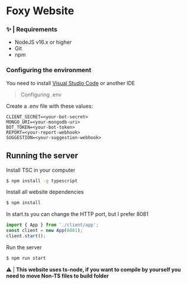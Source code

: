 # Foxy Website

### ✨ | Requirements
- NodeJS v16.x or higher
- Git
- npm

### Configuring the environment

<p> You need to install <a href="https://code.visualstudio.com">Visual Studio Code</a> or another IDE

> Configuring .env

<p>Create a .env file with these values:</p>

```
CLIENT_SECRET=<your-bot-secret>
MONGO_URI=<your-mongodb-uri>
BOT_TOKEN=<your-bot-token>
REPORT=<your-report-webhook>
SUGGESTION=<your-suggestion-webhook>
```

## Running the server

<p>Install TSC in your computer</p>

```bash
$ npm install -g typescript
```
<p>Install all website dependencies</p>

```bash
$ npm install
```

<p>In start.ts you can change the HTTP port, but I prefer 8081</p>

```ts
import { App } from './client/app';
const client = new App(8081);
client.start();
```

<p>Run the server</p>

```bash
$ npm run start
```

⚠ | **This website uses ts-node, if you want to compile by yourself you need to move Non-TS files to build folder**

